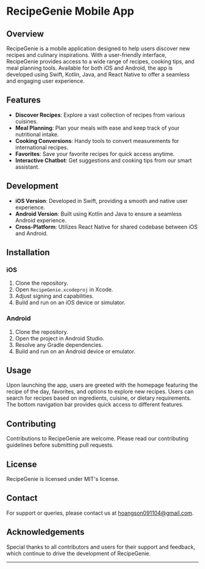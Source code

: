 # RecipeGenie Mobile App

## Overview
RecipeGenie is a mobile application designed to help users discover new recipes and culinary inspirations. With a user-friendly interface, RecipeGenie provides access to a wide range of recipes, cooking tips, and meal planning tools. Available for both iOS and Android, the app is developed using Swift, Kotlin, Java, and React Native to offer a seamless and engaging user experience.

## Features
- **Discover Recipes**: Explore a vast collection of recipes from various cuisines.
- **Meal Planning**: Plan your meals with ease and keep track of your nutritional intake.
- **Cooking Conversions**: Handy tools to convert measurements for international recipes.
- **Favorites**: Save your favorite recipes for quick access anytime.
- **Interactive Chatbot**: Get suggestions and cooking tips from our smart assistant.

## Development
- **iOS Version**: Developed in Swift, providing a smooth and native user experience.
- **Android Version**: Built using Kotlin and Java to ensure a seamless Android experience.
- **Cross-Platform**: Utilizes React Native for shared codebase between iOS and Android.

## Installation

### iOS
1. Clone the repository.
2. Open `RecipeGenie.xcodeproj` in Xcode.
3. Adjust signing and capabilities.
4. Build and run on an iOS device or simulator.

### Android
1. Clone the repository.
2. Open the project in Android Studio.
3. Resolve any Gradle dependencies.
4. Build and run on an Android device or emulator.

## Usage
Upon launching the app, users are greeted with the homepage featuring the recipe of the day, favorites, and options to explore new recipes. Users can search for recipes based on ingredients, cuisine, or dietary requirements. The bottom navigation bar provides quick access to different features.

## Contributing
Contributions to RecipeGenie are welcome. Please read our contributing guidelines before submitting pull requests.

## License
RecipeGenie is licensed under MIT's license.

## Contact
For support or queries, please contact us at hoangson091104@gmail.com.

## Acknowledgements
Special thanks to all contributors and users for their support and feedback, which continue to drive the development of RecipeGenie.

---
